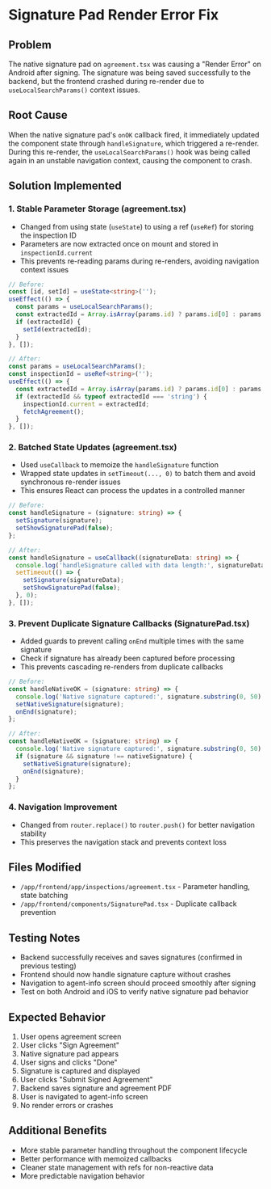 # Signature Pad Render Error Fix

## Problem
The native signature pad on `agreement.tsx` was causing a "Render Error" on Android after signing. The signature was being saved successfully to the backend, but the frontend crashed during re-render due to `useLocalSearchParams()` context issues.

## Root Cause
When the native signature pad's `onOK` callback fired, it immediately updated the component state through `handleSignature`, which triggered a re-render. During this re-render, the `useLocalSearchParams()` hook was being called again in an unstable navigation context, causing the component to crash.

## Solution Implemented

### 1. Stable Parameter Storage (agreement.tsx)
- Changed from using state (`useState`) to using a ref (`useRef`) for storing the inspection ID
- Parameters are now extracted once on mount and stored in `inspectionId.current`
- This prevents re-reading params during re-renders, avoiding navigation context issues

```typescript
// Before:
const [id, setId] = useState<string>('');
useEffect(() => {
  const params = useLocalSearchParams();
  const extractedId = Array.isArray(params.id) ? params.id[0] : params.id;
  if (extractedId) {
    setId(extractedId);
  }
}, []);

// After:
const params = useLocalSearchParams();
const inspectionId = useRef<string>('');
useEffect(() => {
  const extractedId = Array.isArray(params.id) ? params.id[0] : params.id;
  if (extractedId && typeof extractedId === 'string') {
    inspectionId.current = extractedId;
    fetchAgreement();
  }
}, []);
```

### 2. Batched State Updates (agreement.tsx)
- Used `useCallback` to memoize the `handleSignature` function
- Wrapped state updates in `setTimeout(..., 0)` to batch them and avoid synchronous re-render issues
- This ensures React can process the updates in a controlled manner

```typescript
// Before:
const handleSignature = (signature: string) => {
  setSignature(signature);
  setShowSignaturePad(false);
};

// After:
const handleSignature = useCallback((signatureData: string) => {
  console.log('handleSignature called with data length:', signatureData.length);
  setTimeout(() => {
    setSignature(signatureData);
    setShowSignaturePad(false);
  }, 0);
}, []);
```

### 3. Prevent Duplicate Signature Callbacks (SignaturePad.tsx)
- Added guards to prevent calling `onEnd` multiple times with the same signature
- Check if signature has already been captured before processing
- This prevents cascading re-renders from duplicate callbacks

```typescript
// Before:
const handleNativeOK = (signature: string) => {
  console.log('Native signature captured:', signature.substring(0, 50) + '...');
  setNativeSignature(signature);
  onEnd(signature);
};

// After:
const handleNativeOK = (signature: string) => {
  console.log('Native signature captured:', signature.substring(0, 50) + '...');
  if (signature && signature !== nativeSignature) {
    setNativeSignature(signature);
    onEnd(signature);
  }
};
```

### 4. Navigation Improvement
- Changed from `router.replace()` to `router.push()` for better navigation stability
- This preserves the navigation stack and prevents context loss

## Files Modified
- `/app/frontend/app/inspections/agreement.tsx` - Parameter handling, state batching
- `/app/frontend/components/SignaturePad.tsx` - Duplicate callback prevention

## Testing Notes
- Backend successfully receives and saves signatures (confirmed in previous testing)
- Frontend should now handle signature capture without crashes
- Navigation to agent-info screen should proceed smoothly after signing
- Test on both Android and iOS to verify native signature pad behavior

## Expected Behavior
1. User opens agreement screen
2. User clicks "Sign Agreement"
3. Native signature pad appears
4. User signs and clicks "Done"
5. Signature is captured and displayed
6. User clicks "Submit Signed Agreement"
7. Backend saves signature and agreement PDF
8. User is navigated to agent-info screen
9. No render errors or crashes

## Additional Benefits
- More stable parameter handling throughout the component lifecycle
- Better performance with memoized callbacks
- Cleaner state management with refs for non-reactive data
- More predictable navigation behavior
